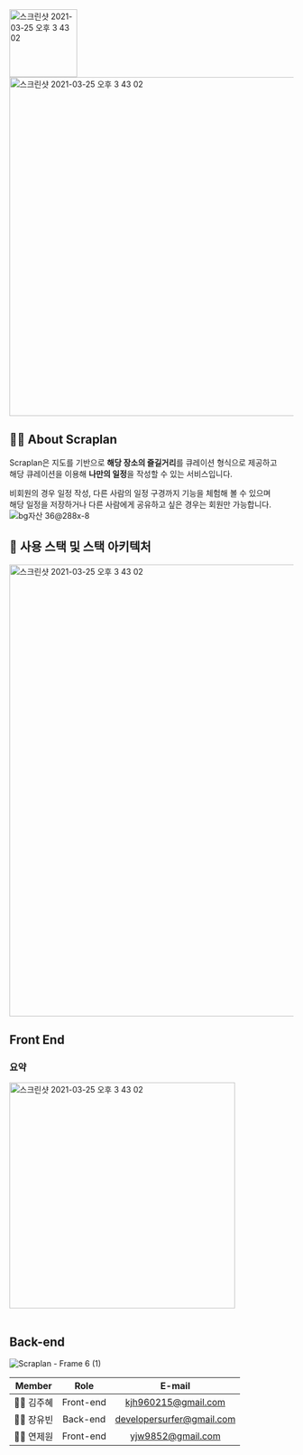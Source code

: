 <img width="120" alt="스크린샷 2021-03-25 오후 3 43 02" src="https://user-images.githubusercontent.com/63178953/115838996-2da69780-a455-11eb-9827-14f97fdf2321.png">


<br>
<img width="600" alt="스크린샷 2021-03-25 오후 3 43 02" src="https://user-images.githubusercontent.com/63178953/115836551-93ddeb00-a452-11eb-9327-e4e92a80b4f6.png">

## 👋🏻 About Scraplan
Scraplan은 지도를 기반으로 **해당 장소의 즐길거리**를 큐레이션 형식으로 제공하고 <br>
해당 큐레이션을 이용해 **나만의 일정**을 작성할 수 있는 서비스입니다.

비회원의 경우 일정 작성, 다른 사람의 일정 구경까지 기능을 체험해 볼 수 있으며<br>
해당 일정을 저장하거나 다른 사람에게 공유하고 싶은 경우는 회원만 가능합니다.
<br>
![bg자산 36@288x-8](https://user-images.githubusercontent.com/63178953/115839185-5d559f80-a455-11eb-9271-88f490c0ed5a.png)

## 🔧 사용 스택 및 스택 아키텍처 
<img width="800" alt="스크린샷 2021-03-25 오후 3 43 02" src="https://user-images.githubusercontent.com/74640917/115838282-77db4900-a454-11eb-993a-c33823ca64d4.png">

## Front End
### 요약
<img width="400" alt="스크린샷 2021-03-25 오후 3 43 02" src="https://user-images.githubusercontent.com/73941966/115836694-c1c32f80-a452-11eb-8c3b-eb430f0b58d8.png">

<br/>
<br/>

## Back-end
![Scraplan - Frame 6 (1)](https://user-images.githubusercontent.com/63178953/115832511-f1236d80-a44d-11eb-87cb-43925dcdc899.jpg)

|**Member**|Role|E-mail|
|:---:|:---:|:---:|
|👩‍💻 김주혜|Front-end|kjh960215@gmail.com|
|👨‍💻 장유빈|Back-end|developersurfer@gmail.com|
|👨‍💻 연제원|Front-end|yjw9852@gmail.com|

